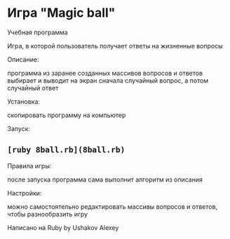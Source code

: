 # Игра "Magic ball"
Учебная программа

Игра, в которой пользователь получает ответы на жизненные вопросы

Описание:

программа из заранее созданных массивов вопросов и ответов выбирает и выводит на экран сначала случайный вопрос, а потом случайный ответ

Установка:

скопировать программу на компьютер

Запуск:


## `[ruby 8ball.rb](8ball.rb)`

Правила игры:

после запуска программа сама выполнит алгоритм из описания

Настройки:

можно самостоятельно редактировать массивы вопросов и ответов, чтобы разнообразить игру

Написано на Ruby by Ushakov Alexey
